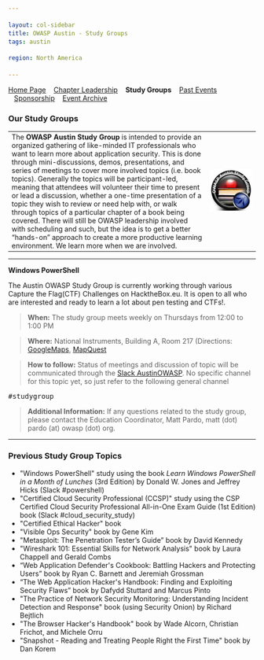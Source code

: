 ```yaml
---

layout: col-sidebar
title: OWASP Austin - Study Groups
tags: austin

region: North America

---
```


[Home Page](index.md)
&nbsp;&nbsp;&nbsp;[Chapter Leadership](leadership.md)
&nbsp;&nbsp;&nbsp;<strong>Study Groups</strong>
&nbsp;&nbsp;&nbsp;[Past Events](pastevents.md)
&nbsp;&nbsp;&nbsp;[Sponsorship](sponsorship.md)
&nbsp;&nbsp;&nbsp;[Event Archive](pasteventsarchive.md)


### Our Study Groups ###

<table>
  <tr><td width="80%">
    The <strong>OWASP Austin Study Group</strong> is intended to provide an organized gathering of like-minded IT professionals who want to learn more about application security.   This is done through mini-discussions, demos, presentations, and series of meetings to cover more involved topics (i.e. book topics).   Generally the topics will be participant-led, meaning that attendees will volunteer their time to present or lead a discussion, whether a one-time presentation of a topic they wish to review or need help with, or walk through topics of a particular chapter of a book being covered.  There will still be OWASP leadership involved with scheduling and such, but the idea is to get a better “hands-on” approach to create a more productive learning environment.  We learn more when we are involved.</td>
    <td><img src="assets/images/OWASP_Austin_Study_Group_sm.png" alt="Study Group Logo"/></td>
  </tr>
</table>

----

**Windows PowerShell**

The Austin OWASP Study Group is currently working through various Capture the Flag(CTF) Challenges on HacktheBox.eu.  It is open to all who are interested and ready to learn a lot about pen testing and CTFs!.

  
> **When:**  The study group meets weekly on Thursdays from 12:00 to 1:00 PM

> **Where:**  National Instruments, Building A, Room 217 (Directions: [GoogleMaps](https://www.google.com/maps/place/National+Instruments/@30.4077179,-97.7268262,17z/data#!3m1!4b1!4m2!3m1!1s0x865b34c37397e56b:0x765d5bc26a58ce96), [MapQuest](http://www.mapquest.com/maps?address#11500+N+Mo+Pac+Expy&city#Austin&state#TX&zipcode#78759&redirect#true)

> **How to follow:** Status of meetings and discussion of topic will be communicated through the [Slack AustinOWASP](https://austinowasp.slack.com).  No specific channel for this topic yet, so just refer to the following general channel 
<pre>#studygroup</pre>

> **Additional Information:** If any questions related to the study group, please contact the Education Coordinator, Matt Pardo, matt (dot) pardo (at) owasp (dot) org.


----

### Previous Study Group Topics ###

* "Windows PowerShell" study using the book <i>Learn Windows PowerShell in a Month of Lunches</i> (3rd Edition) by Donald W. Jones and Jeffrey Hicks (Slack #powershell)
* "Certified Cloud Security Professional (CCSP)" study using the CSP Certified Cloud Security Professional All-in-One Exam Guide (1st Edition) book (Slack #cloud_security_study)
* "Certified Ethical Hacker" book
* "Visible Ops Security" book by Gene Kim
* "Metasploit: The Penetration Tester’s Guide” book by David Kennedy
* "Wireshark 101: Essential Skills for Network Analysis" book by Laura Chappell and Gerald Combs
* “Web Application Defender's Cookbook: Battling Hackers and Protecting Users” book by Ryan C. Barnett and Jeremiah Grossman
* “The Web Application Hacker's Handbook: Finding and Exploiting Security Flaws” book by Dafydd Stuttard and Marcus Pinto
* "The Practice of Network Security Monitoring: Understanding Incident Detection and Response" book (using Security Onion) by Richard Bejtlich
* "The Browser Hacker's Handbook" book by Wade Alcorn, Christian Frichot, and Michele Orru
* "Snapshot - Reading and Treating People Right the First Time" book by Dan Korem
